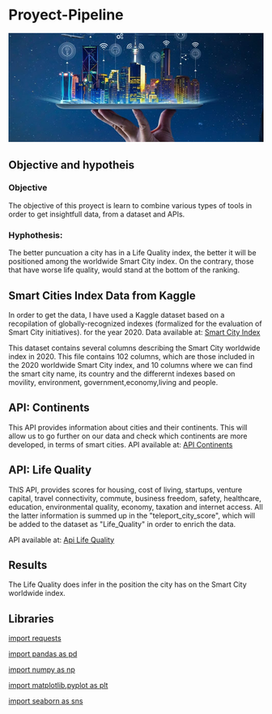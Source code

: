 # Proyect-Pipeline


![foto](https://github.com/bvispo/Proyecto-Pipeline/blob/main/images/smartcity.jpg)

## Objective and hypotheis

### Objective
The objective of this proyect is learn to combine various types of tools in order to get insightfull data, from a dataset and APIs.

### Hyphothesis:
The better puncuation a city has in a Life Quality index, the better it will be positioned among the worldwide Smart City index. On the contrary, those that have worse life quality, would stand at the bottom of the ranking.

## Smart Cities Index Data from Kaggle

In order to get the data, I have used a Kaggle dataset based on a recopilation of globally-recognized indexes (formalized for the evaluation of Smart City initiatives). for the year 2020.
Data available at: [Smart City Index](https://www.kaggle.com/magdamonteiro/smart-cities-index-datasets)

This dataset contains several columns describing the Smart City worldwide index in 2020. This file contains 102 columns, which are those included in the 2020 worldwide Smart City index, and 10 columns where we can find the smart city name, its country and the differernt indexes based on movility, environment, government,economy,living and people.

## API: Continents
This API provides information about cities and their continents. This will allow us to go further on our data and check which continents are more developed, in terms of smart cities.
API available at: [API Continents](https://rapidapi.com/referential/api/referential/ 
)  

## API: Life Quality
ThIS API, provides scores for housing, cost of living, startups, venture capital, travel connectivity, commute, business freedom, safety, healthcare, education, environmental quality, economy, taxation and internet access. All the latter information is summed up in the "teleport_city_score", which will be added to the dataset as "Life_Quality" in order to enrich the data.

API available at: [Api Life Quality](https://developers.teleport.org/api/)


## Results

The Life Quality does infer in the position the city has on the Smart City worldwide index.


## Libraries

[import requests](https://pypi.org/project/requests/2.7.0/)

[import pandas as pd](https://pandas.pydata.org/)

[import numpy as np](https://numpy.org/doc/)

[import matplotlib.pyplot as plt](https://matplotlib.org/3.1.1/contents.html)

[import seaborn as sns](https://seaborn.pydata.org/)